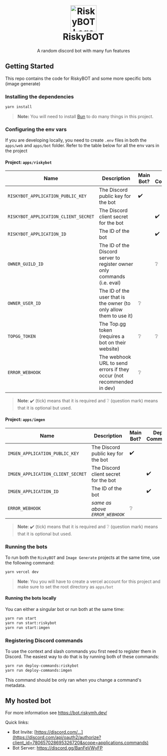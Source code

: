<h1 align="center">
  <img src="https://bot.riskymh.dev/robot.png" alt="RiskyBOT Logo" width="84">
  <br>
  RiskyBOT
</h1>

<p align="center">A random discord bot with many fun features</p>

## Getting Started

This repo contains the code for RiskyBOT and some more specific bots (image generate)

### Installing the dependencies

```sh
yarn install
```

> **Note:** You will need to install [Bun](https://bun.sh) to do many things in this project.

### Configuring the env vars

If you are developing locally, you need to create `.env` files in both the `apps/web` and `apps/bot` folder. Refer to the table below for all the env vars in the project

#### Project: `apps/riskybot`

| Name                                 | Description                                                              | Main Bot? | Deploy Commands? |
| ------------------------------------ | ------------------------------------------------------------------------ | --------- | ---------------- |
| `RISKYBOT_APPLICATION_PUBLIC_KEY`    | The Discord public key for the bot                                       | ✔️        |                  |
| `RISKYBOT_APPLICATION_CLIENT_SECRET` | The Discord client secret for the bot                                    |           | ✔️               |
| `RISKYBOT_APPLICATION_ID`            | The ID of the bot                                                        |           | ✔️               |
| `OWNER_GUILD_ID`                     | The ID of the Discord server to register owner only commands (i.e. eval) |           | ❔               |
| `OWNER_USER_ID`                      | The ID of the user that is the owner (to only allow them to use it)      | ❔        |                  |
| `TOPGG_TOKEN`                        | The Top.gg token (requires a bot on their website)                       | ❔        | ❔               |
| `ERROR_WEBHOOK`                      | The webhook URL to send errors if they occur (not recommended in dev)    | ❔        |                  |

> **Note**: ✔️ (tick) means that it is required and ❔ (question mark) means that it is optional but used.

#### Project: `apps/imgen`

| Name                              | Description                                                              | Main Bot? | Deploy Commands? |
| --------------------------------- | ------------------------------------------------------------------------ | --------- | ---------------- |
| `IMGEN_APPLICATION_PUBLIC_KEY`    | The Discord public key for the bot                                       | ✔️        |                  |
| `IMGEN_APPLICATION_CLIENT_SECRET` | The Discord client secret for the bot                                    |           | ✔️               |
| `IMGEN_APPLICATION_ID`            | The ID of the bot                                                        |           | ✔️               |
| `ERROR_WEBHOOK`                   | *same as above `ERROR_WEBHOOK`*                                          | ❔        |                 |

> **Note**: ✔️ (tick) means that it is required and ❔ (question mark) means that it is optional but used.

### Running the bots

To run both the `RiskyBOT` and `Image Generate` projects at the same time, use the following command:

```sh
yarn vercel dev
```

> **Note**: You you will have to create a vercel account for this project and make sure to set the root directory as `apps/bot`

#### Running the bots locally

You can either a singular bot or run both at the same time:

```sh
yarn run start
yarn run start:riskybot
yarn run start:imgen
```

### Registering Discord commands

To use the context and slash commands you first need to register them in Discord. The easiest way to do that is by running both of these commands:

```sh
yarn run deploy-commands:riskybot
yarn run deploy-commands:imgen
```

This command should be only ran when you change a command's metadata.

## My hosted bot

For more information see <https://bot.riskymh.dev/>  

Quick links:

* Bot Invite: [https://discord.com/...](https://discord.com/api/oauth2/authorize?client_id=780657028695326720&scope=applications.commands)
* Bot Server: <https://discord.gg/BanFeVWyFP>

